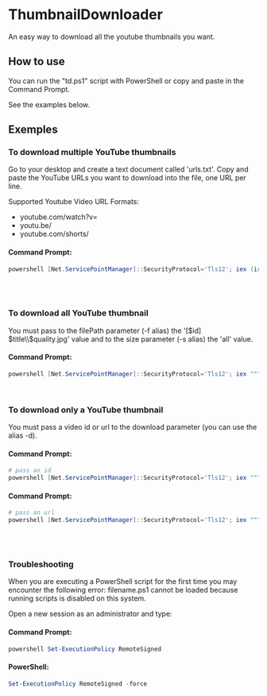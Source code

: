 # ThumbnailDownloader
An easy way to download all the youtube thumbnails you want.
<br>

## How to use
You can run the "td.ps1" script with PowerShell or copy and paste in the Command Prompt.

See the examples below.
<br>

## Exemples

### To download multiple YouTube thumbnails
Go to your desktop and create a text document called 'urls.txt'. Copy and paste the YouTube URLs you want to download into the file, one URL per line.

Supported Youtube Video URL Formats:
- youtube.com/watch?v=
- youtu.be/
- youtube.com/shorts/

#### Command Prompt:
```powershell
powershell [Net.ServicePointManager]::SecurityProtocol='Tls12'; iex (irm https://bit.ly/pwsh-td)
```
<br>
<br>

### To download all YouTube thumbnail
You must pass to the filePath parameter (-f alias) the '[$id] $title\\$quality.jpg' value and to the size parameter (-s alias) the 'all' value.

#### Command Prompt:
```powershell
powershell [Net.ServicePointManager]::SecurityProtocol='Tls12'; iex """. {$(irm http://bit.ly/pwsh-td)} -f '[`$id] `$title\`$quality.jpg' -s all"""
```
<br>

### To download only a YouTube thumbnail
You must pass a video id or url to the download parameter (you can use the alias -d).

#### Command Prompt:
```powershell
# pass an id
powershell [Net.ServicePointManager]::SecurityProtocol='Tls12'; iex """. {$(irm http://bit.ly/pwsh-td)} -d jNQXAC9IVRw"""
```
#### Command Prompt:
```powershell
# pass an url
powershell [Net.ServicePointManager]::SecurityProtocol='Tls12'; iex """. {$(irm http://bit.ly/pwsh-td)} -d https://www.youtube.com/watch?v=jNQXAC9IVRw"""
```
<br>
<br>

### Troubleshooting
When you are executing a PowerShell script for the first time you may encounter the following error:
filename.ps1 cannot be loaded because running scripts is disabled on this system.

Open a new session as an administrator and type:

#### Command Prompt:
```powershell
powershell Set-ExecutionPolicy RemoteSigned
```

#### PowerShell:
```powershell
Set-ExecutionPolicy RemoteSigned -force
